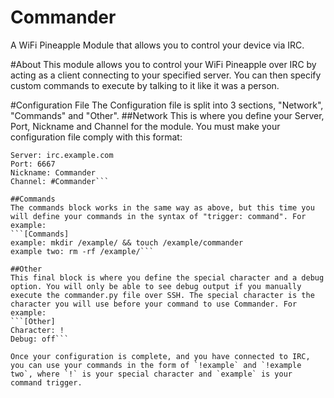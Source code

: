 # Commander
A WiFi Pineapple Module that allows you to control your device via IRC.

#About
This module allows you to control your WiFi Pineapple over IRC by acting as a client connecting to your specified server. You can then specify custom commands to execute by talking to it like it was a person.

#Configuration File
The Configuration file is split into 3 sections, "Network", "Commands" and "Other".
##Network
This is where you define your Server, Port, Nickname and Channel for the module. You must make your configuration file comply with this format:
```[Network]
Server: irc.example.com
Port: 6667
Nickname: Commander
Channel: #Commander```

##Commands
The commands block works in the same way as above, but this time you will define your commands in the syntax of "trigger: command". For example:
```[Commands]
example: mkdir /example/ && touch /example/commander
example two: rm -rf /example/```

##Other
This final block is where you define the special character and a debug option. You will only be able to see debug output if you manually execute the commander.py file over SSH. The special character is the character you will use before your command to use Commander. For example:
```[Other]
Character: !
Debug: off```

Once your configuration is complete, and you have connected to IRC, you can use your commands in the form of `!example` and `!example two`, where `!` is your special character and `example` is your command trigger.
